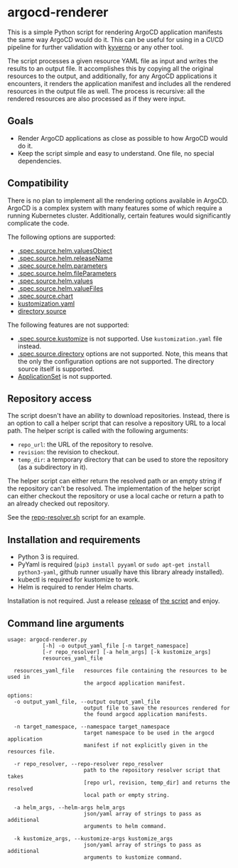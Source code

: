 # argocd-renderer

This is a simple Python script for rendering ArgoCD application manifests
the same way ArgoCD would do it. This can be useful for using
in a CI/CD pipeline for further validation
with [kyverno](https://github.com/kyverno/kyverno) or any other tool.

The script processes a given resource YAML file as input and writes the results to
an output file. It accomplishes this by copying all the original resources
to the output, and additionally, for any ArgoCD applications it encounters,
it renders the application manifest and includes all the rendered resources
in the output file as well. The process is recursive: all the rendered
resources are also processed as if they were input.

## Goals

- Render ArgoCD applications as close as possible to how ArgoCD would do it.
- Keep the script simple and easy to understand. One file, no special dependencies.

## Compatibility

There is no plan to implement all the rendering options available in ArgoCD.
ArgoCD is a complex system with many features some of which require a running
Kubernetes cluster. Additionally, certain features would significantly
complicate the code.

The following options are supported:

- [.spec.source.helm.valuesObject](./tests/test-01/input.yaml)
- [.spec.source.helm.releaseName](./tests/test-04/input.yaml)
- [.spec.source.helm.parameters](./tests/test-04/input.yaml)
- [.spec.source.helm.fileParameters](./tests/test-04/input.yaml)
- [.spec.source.helm.values](./tests/test-04/input.yaml)
- [.spec.source.helm.valueFiles](./tests/test-04/input.yaml)
- [.spec.source.chart](./tests/test-06/input.yaml)
- [kustomization.yaml](./tests/test-20/input.yaml)
- [directory source](./tests/test-40/input.yaml)

The following features are not supported:

- [.spec.source.kustomize](https://argo-cd.readthedocs.io/en/stable/user-guide/kustomize/#patches)
  is not supported. Use `kustomization.yaml` file instead.
- [.spec.source.directory](https://argo-cd.readthedocs.io/en/stable/user-guide/directory/)
  options are not supported. Note, this means that the only the configuration
  options are not supported. The directory source itself is supported.
- [ApplicationSet](https://argo-cd.readthedocs.io/en/stable/user-guide/application-set/)
  is not supported.

## Repository access

The script doesn't have an ability to download repositories. Instead, there is
an option to call a helper script that can resolve a repository URL to a local
path. The helper script is called with the following arguments:

- `repo_url`: the URL of the repository to resolve.
- `revision`: the revision to checkout.
- `temp_dir`: a temporary directory that can be used to store the repository
              (as a subdirectory in it).

The helper script can either return the resolved path or an empty string if
the repository can't be resolved. The implementation of the helper script
can either checkout the repository or use a local cache or return a path to
an already checked out repository.

See the [repo-resolver.sh](./tests/repo-resolver.sh) script for an example.

## Installation and requirements

- Python 3 is required.
- PyYaml is required (`pip3 install pyyaml`
  or `sudo apt-get install python3-yaml`, github runner usually have this
  library already installed).
- kubectl is required for kustomize to work.
- Helm is required to render Helm charts.

Installation is not required. Just a release [release](https://github.com/kattecon/argocd-renderer/releases)
of [the script](./argocd-renderer.py) and enjoy.

## Command line arguments

```text
usage: argocd-renderer.py
           [-h] -o output_yaml_file [-n target_namespace]
           [-r repo_resolver] [-a helm_args] [-k kustomize_args]
           resources_yaml_file

  resources_yaml_file   resources file containing the resources to be used in
                        the argocd application manifest.

options:
  -o output_yaml_file, --output output_yaml_file
                        output file to save the resources rendered for
                        the found argocd application manifests.

  -n target_namespace, --namespace target_namespace
                        target namespace to be used in the argocd application
                        manifest if not explicitly given in the resources file.

  -r repo_resolver, --repo-resolver repo_resolver
                        path to the repository resolver script that takes
                        [repo url, revision, temp_dir] and returns the resolved
                        local path or empty string.

  -a helm_args, --helm-args helm_args
                        json/yaml array of strings to pass as additional
                        arguments to helm command.

  -k kustomize_args, --kustomize-args kustomize_args
                        json/yaml array of strings to pass as additional
                        arguments to kustomize command.
```
